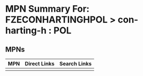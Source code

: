 



# MPN Summary For: FZECONHARTINGHPOL > con-harting-h : POL

## MPNs
  

|MPN|Direct Links|Search Links|
| :--- | :--- | :--- |
||||

